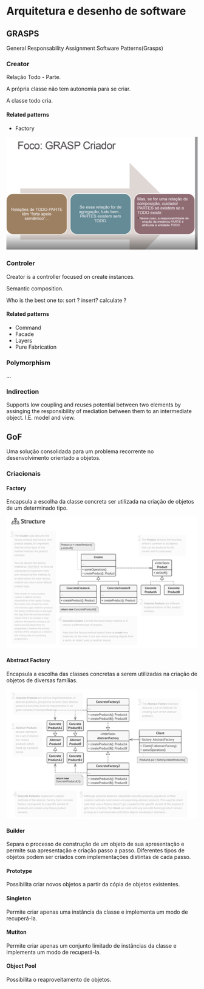 # Arquitetura e desenho de software

## GRASPS
General Responsability Assignment Software Patterns(Grasps)

### Creator

Relação Todo - Parte.

A própria classe não tem autonomia para se criar.

A classe todo cria.

#### Related patterns
- Factory

![Como saber se o acoplamento é fore](images/criador.png)

### Controler

Creator is a controller focused on create instances.

Semantic composition.

Who is the best one to: sort ? insert? calculate ?

#### Related patterns
- Command
- Facade
- Layers
- Pure Fabrication

### Polymorphism

...

### Indirection

Supports low coupling and reuses potential between two elements by
assinging the responsibility of mediation between them to an 
intermediate object. I.E. model and view.

## GoF

Uma solução consolidada para um problema recorrente no desenvolvimento
orientado a objetos.

### Criacionais

#### Factory

Encapsula a escolha da classe concreta ser utilizada na criação de
objetos de um determinado tipo.

![Factory](images/factory.png)

#### Abstract Factory

Encapsula a escolha das classes concretas a serem utilizadas na 
criação de objetos de diversas famílias.

![Abstract Factory](images/abstract_factory.png)

#### Builder

Separa o processo de construção de um objeto de sua apresentação e 
permite sua apresentação e criação passo a passo. Diferentes tipos
de objetos podem ser criados com implementações distintas de cada
passo.

#### Prototype

Possibilita criar novos objetos a partir da cópia de objetos 
existentes.

#### Singleton

Permite criar apenas uma instância da classe e implementa um modo de
recuperá-la.

#### Mutiton

Permite criar apenas um conjunto limitado de instâncias da classe
e implementa um modo de recuperá-la.

#### Object Pool

Possibilita o reaproveitamento de objetos.

